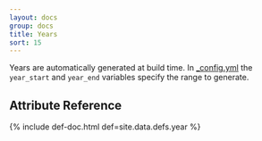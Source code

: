 ```yaml
---
layout: docs
group: docs
title: Years
sort: 15
---
```


Years are automatically generated at build time. In [_config.yml](https://github.com/newtheatre/history-project/blob/master/_config.yml) the `year_start` and `year_end` variables specify the range to generate.

## <i class="fa fa-tags"></i> Attribute Reference

{% include def-doc.html def=site.data.defs.year %}